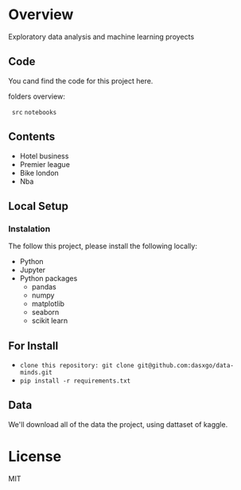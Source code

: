 # Overview
Exploratory data analysis and machine learning proyects 

## Code

You cand find the code for this project here.

folders overview:

` src`
`notebooks`

## Contents

- Hotel business 
- Premier league
- Bike london 
- Nba

## Local Setup

### Instalation

The follow this project, please install the following locally:

- Python
- Jupyter
- Python packages
  - pandas 
  - numpy
  - matplotlib
  - seaborn 
  - scikit learn

## For Install

- `clone this repository: git clone git@github.com:dasxgo/data-minds.git`
- `pip install -r requirements.txt`

## **Data**

We'll download all of the data the project, using dattaset of kaggle.

# **License**
MIT


